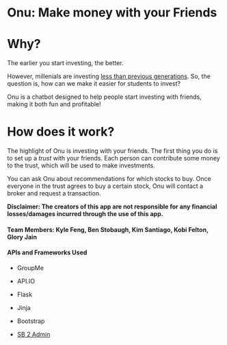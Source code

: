 # Onu: Make money with your Friends

# Why?

The earlier you start investing, the better.

However, millenials are investing [less than previous generations](http://www.businessinsider.com/why-so-few-millennials-invest-in-the-stock-market-2016-7).
So, the question is, how can we make it easier for students to invest?

Onu is a chatbot designed to help people start investing with friends, making it both fun and profitable!

# How does it work?

The highlight of Onu is investing with your friends.
The first thing you do is to set up a _trust_
with your friends. Each person can contribute some money to the trust, which will be
used to make investments.


You can ask Onu about recommendations for which stocks to buy.
Once everyone in the trust agrees to buy a certain stock, Onu will contact a broker
and request a transaction.

**Disclaimer: The creators of this app are not responsible for any financial losses/damages
incurred through the use of this app.**

#### Team Members: Kyle Feng, Ben Stobaugh, Kim Santiago, Kobi Felton, Glory Jain

#### APIs and Frameworks Used
 - GroupMe
 - API.IO

 - Flask
 - Jinja
 - Bootstrap
 - [SB 2 Admin](https://github.com/kaushikraj/sb-admin-2-flask-admin)
 
